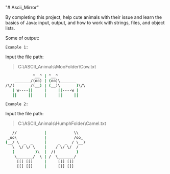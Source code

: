 "# Ascii_Mirror"

By completing this project, help cute animals with their issue and learn the basics of Java: input, output, and how to work with strings, files, and object lists.

Some of output:

`Example 1:`

Input the file path:
> C:\ASCII_Animals\MooFolder\Cow.txt

```cmd
            ^__^ | ^__^
    _______/(oo) | (oo)\_______
/\/(       /(__) | (__)\       )\/\
   | w----||     |     ||----w |
   ||     ||     |     ||     ||   
```
   
`Example 2:`

Input the file path:
> C:\ASCII_Animals\HumphFolder\Camel.txt

```cmd
   //            |            \\
 _oo\            |            /oo_
(__/ \  _  _     |     _  _  / \__)
   \  \/ \/ \    |    / \/ \/  /
   (         )\  |  /(         )
    \_______/  \ | /  \_______/
     [[] [[]     |     []] []]
     [[] [[]     |     []] []]     
```
